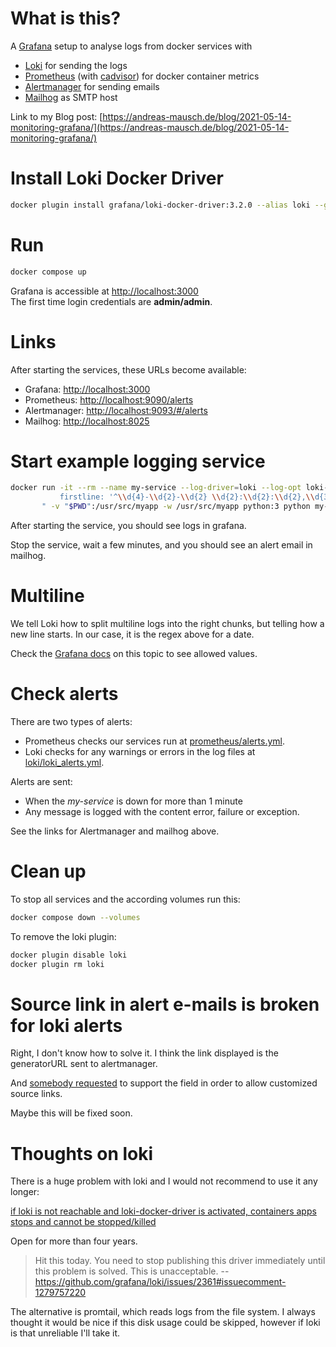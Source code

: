 # What is this?

A [Grafana](https://grafana.com/oss/) setup to analyse logs from docker services with

- [Loki](https://grafana.com/oss/loki/) for sending the logs
- [Prometheus](https://prometheus.io/) (with [cadvisor](https://github.com/google/cadvisor)) for docker container metrics  
- [Alertmanager](https://prometheus.io/docs/alerting/latest/alertmanager/) for sending emails  
- [Mailhog](https://github.com/mailhog/MailHog) as SMTP host  

Link to my Blog post:
[https://andreas-mausch.de/blog/2021-05-14-monitoring-grafana/](https://andreas-mausch.de/blog/2021-05-14-monitoring-grafana/)

# Install Loki Docker Driver

```bash
docker plugin install grafana/loki-docker-driver:3.2.0 --alias loki --grant-all-permissions
```

# Run

```bash
docker compose up
```

Grafana is accessible at [http://localhost:3000](http://localhost:3000)  
The first time login credentials are **admin/admin**.

# Links

After starting the services, these URLs become available:

- Grafana: [http://localhost:3000](http://localhost:3000)
- Prometheus: [http://localhost:9090/alerts](http://localhost:9090/alerts)
- Alertmanager: [http://localhost:9093/#/alerts](http://localhost:9093/#/alerts)
- Mailhog: [http://localhost:8025](http://localhost:8025)

# Start example logging service

```bash
docker run -it --rm --name my-service --log-driver=loki --log-opt loki-url="http://localhost:3100/loki/api/v1/push" --log-opt loki-pipeline-stages="- multiline:
           firstline: '^\\d{4}-\\d{2}-\\d{2} \\d{2}:\\d{2}:\\d{2},\\d{3}'
       " -v "$PWD":/usr/src/myapp -w /usr/src/myapp python:3 python my-service.py
```

After starting the service, you should see logs in grafana.

Stop the service, wait a few minutes, and you should see an alert email in mailhog.

# Multiline

We tell Loki how to split multiline logs into the right chunks, but telling how a new line starts.
In our case, it is the regex above for a date.

Check the [Grafana docs](https://grafana.com/docs/loki/latest/clients/promtail/stages/multiline/) on this topic to see allowed values.

# Check alerts

There are two types of alerts:

- Prometheus checks our services run at [prometheus/alerts.yml](prometheus/alerts.yml).
- Loki checks for any warnings or errors in the log files at [loki/loki_alerts.yml](loki/loki_alerts.yml).

Alerts are sent:
- When the *my-service* is down for more than 1 minute
- Any message is logged with the content error, failure or exception.

See the links for Alertmanager and mailhog above.

# Clean up

To stop all services and the according volumes run this:

```bash
docker compose down --volumes
```

To remove the loki plugin:

```bash
docker plugin disable loki
docker plugin rm loki
```

# Source link in alert e-mails is broken for loki alerts

Right, I don't know how to solve it.
I think the link displayed is the generatorURL sent to alertmanager.

And [somebody requested](https://github.com/grafana/loki/issues/3119#issuecomment-776453889)
to support the field in order to allow customized source links.

Maybe this will be fixed soon.

# Thoughts on loki

There is a huge problem with loki and I would not recommend to use it any longer:

[if loki is not reachable and loki-docker-driver is activated, containers apps stops and cannot be stopped/killed](https://github.com/grafana/loki/issues/2361)

Open for more than four years.

> Hit this today. You need to stop publishing this driver immediately until this problem is solved. This is unacceptable.
> -- https://github.com/grafana/loki/issues/2361#issuecomment-1279757220

The alternative is promtail, which reads logs from the file system.
I always thought it would be nice if this disk usage could be skipped, however if loki is that unreliable I'll take it.
